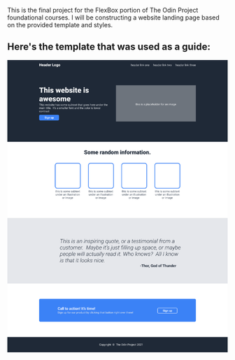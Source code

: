This is the final project for the FlexBox portion of The Odin Project foundational courses. I will be constructing a website landing page based on the provided template and styles.

## Here's the template that was used as a guide:

![template-guide](./template-guide.png)

